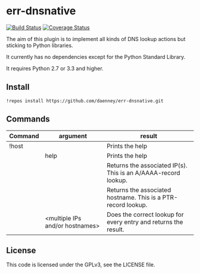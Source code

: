 # err-dnsnative

[![Build Status](https://travis-ci.org/daenney/err-dnsnative.png)](https://travis-ci.org/daenney/err-dnsnative)
[![Coverage Status](https://coveralls.io/repos/daenney/err-dnsnative/badge.png)](https://coveralls.io/r/daenney/err-dnsnative)

The aim of this plugin is to implement all kinds of DNS lookup actions but
sticking to Python libraries.

It currently has no dependencies except for the Python Standard Library.

It requires Python 2.7 or 3.3 and higher.

## Install

```
!repos install https://github.com/daenney/err-dnsnative.git
```

## Commands

| Command | argument                        | result                                                          |
|---------|---------------------------------|-----------------------------------------------------------------|
| !host   |                                 | Prints the help                                                 |
|         | help                            | Prints the help                                                 |
|         | <hostname>                      | Returns the associated IP(s). This is an A/AAAA-record lookup.  |
|         | <ip>                            | Returns the associated hostname. This is a PTR-record lookup.   |
|         | <multiple IPs and/or hostnames> | Does the correct lookup for every entry and returns the result. |

## License

This code is licensed under the GPLv3, see the LICENSE file.
